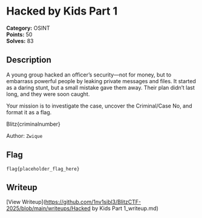# Hacked by Kids Part 1

**Category:** OSINT  
**Points:** 50  
**Solves:** 83  

## Description

A young group hacked an officer’s security—not for money, but to embarrass powerful people by leaking private messages and files. It started as a daring stunt, but a small mistake gave them away. Their plan didn’t last long, and they were soon caught.

Your mission is to investigate the case, uncover the Criminal/Case No, and format it as a flag.

Blitz{criminalnumber}

Author: `Zwique`

## Flag

```
flag{placeholder_flag_here}
```

## Writeup

[View Writeup](https://github.com/1nv1sibl3/BlitzCTF-2025/blob/main/writeups/Hacked by Kids Part 1_writeup.md)
